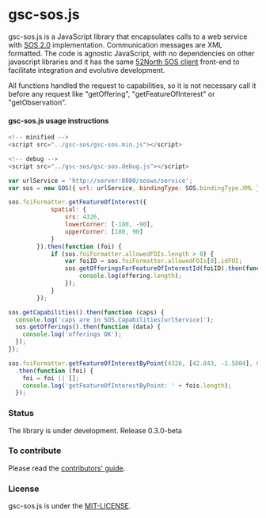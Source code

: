 # gsc-sos.js
  gsc-sos.js is a JavaScript library that encapsulates calls to a web service with [SOS 2.0](http://www.opengeospatial.org/standards/sos) implementation. Communication messages are XML formatted. The code is agnostic JavaScript, with no dependencies on other javascript libraries and it has the same [52North SOS client](https://github.com/52North/sos-js) front-end to facilitate integration and evolutive development.
  
All functions handled the request to capabilities, so it is not necessary call it before any request like "getOffering", "getFeatureOfInterest" or "getObservation”.


#### gsc-sos.js usage instructions  
``` javascript
<!-- minified -->
<script src="../gsc-sos/gsc-sos.min.js"></script>

<!-- debug -->
<script src="../gsc-sos/gsc-sos.debug.js"></script>
```

``` javascript
var urlService = 'http://server:8080/sosws/service';
var sos = new SOS({ url: urlService, bindingType: SOS.bindingType.XML });
```

``` javascript
sos.foiFormatter.getFeatureOfInterest({
            spatial: {
                srs: 4326,
                lowerCorner: [-180, -90],
                upperCorner: [180, 90]
            }
        }).then(function (foi) {            
            if (sos.foiFormatter.allowedFOIs.length > 0) {
                var foiID = sos.foiFormatter.allowedFOIs[0].idFOI;
                sos.getOfferingsForFeatureOfInterestId(foiID).then(function (offering) {
                    console.log(offering.length);
                });
            }
        });
```

``` javascript
sos.getCapabilities().then(function (caps) {
  console.log('caps are in SOS.Capabilities[urlService]');
  sos.getOfferings().then(function (data) {
    console.log('offerings OK');
  });
});
```

``` javascript
sos.foiFormatter.getFeatureOfInterestByPoint(4326, [42.843, -1.5804], 0.01)
  .then(function (foi) {
    foi = foi || [];
    console.log('getFeatureOfInterestByPoint: ' + fois.length);
  });
```

### Status 
The library is under development.
Release 0.3.0-beta

### To contribute
Please read the [contributors' guide](contributing.md).

### License
gsc-sos.js is under the [MIT-LICENSE](license).
